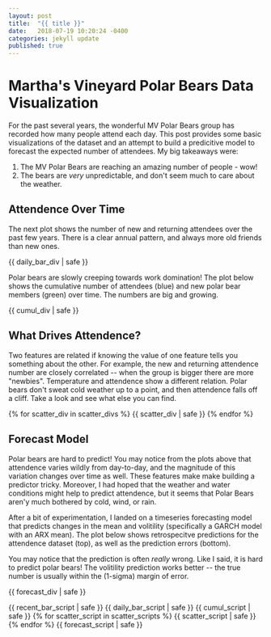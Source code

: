 ```yaml
---
layout: post
title:  "{{ title }}"
date:   2018-07-19 10:20:24 -0400
categories: jekyll update
published: true 
---
```


# Martha's Vineyard Polar Bears Data Visualization

For the past several years, the wonderful MV Polar Bears group has recorded how
many people attend each day. This post provides some basic visualizations of
the dataset and an attempt to build a predicitive model to forecast the
expected number of attendees. My big takeaways were:

1. The MV Polar Bears are reaching an amazing number of people - wow!
1. The bears are *very* unpredictable, and don't seem much to care about the
  weather.

## Attendence Over Time

The next plot shows the number of new and returning attendees over the
past few years. There is a clear annual pattern, and always more old
friends than new ones.

{{ daily_bar_div | safe }}

Polar bears are slowly creeping towards work domination! The plot below
shows the cumulative number of attendees (blue) and new polar bear
members (green) over time. The numbers are big and growing.

{{ cumul_div | safe }}

## What Drives Attendence?

Two features are related if knowing the value of one feature tells you
something about the other. For example, the new and returning attendence
number are closely correlated -- when the group is bigger there are more
"newbies". Temperature and attendence show a different relation. Polar
bears don't sweat cold weather up to a point, and then attendence falls
off a cliff. Take a look and see what else you can find.

{% for scatter_div in scatter_divs %}
{{ scatter_div | safe }}
{% endfor %}

## Forecast Model

Polar bears are hard to predict! You may notice from the plots above that
attendence varies wildly from day-to-day, and the magnitude of this
variation changes over time as well. These features make make building a
predictor tricky. Moreover, I had hoped that the weather and water
conditions might help to predict attendence, but it seems that Polar
Bears aren'y much bothered by cold, wind, or rain. 
      
After a bit of experimentation, I landed on a timeseries forecasting
model that predicts changes in the mean and volitility (specifically a
GARCH model with an ARX mean). The plot below shows retrospecitve
predictions for the attendence dataset (top), as well as the prediction
errors (bottom).

You may notice that the prediction is often *really* wrong. Like I
said, it is hard to predict polar bears! The volitility prediction works
better -- the true number is usually within the (1-sigma) margin of
error. 

{{ forecast_div | safe }}

<link href="https://cdn.pydata.org/bokeh/release/bokeh-0.12.15.min.css" rel="stylesheet" type="text/css">
<link href="https://cdn.pydata.org/bokeh/release/bokeh-widgets-0.12.15.min.css" rel="stylesheet" type="text/css">
<link href="https://cdn.pydata.org/bokeh/release/bokeh-tables-0.12.15.min.css" rel="stylesheet" type="text/css">

<script src="https://cdn.pydata.org/bokeh/release/bokeh-0.12.15.min.js"></script>
<script src="https://cdn.pydata.org/bokeh/release/bokeh-widgets-0.12.15.min.js"></script>
<script src="https://cdn.pydata.org/bokeh/release/bokeh-tables-0.12.15.min.js"></script>

{{ recent_bar_script | safe }}
{{ daily_bar_script | safe }}
{{ cumul_script | safe }}
{% for scatter_script in scatter_scripts %}
{{ scatter_script | safe }}
{% endfor %}
{{ forecast_script | safe }}
